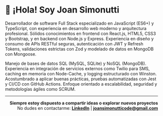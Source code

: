 <!-- 🌌 Joan Simonutti's GitHub README 👋 👾 🖖
sadsaddsadsadawdwadawdawda
# 👾 Hi! I'm Izmael
I'm a web developer with passion to procedural graphics and animated stuff<br>Currently working at [Variant Group](https://variant.net/) as a full-stack developer

Follow me on [my twitter](https://twitter.com/izmaelmag) and [Instagram](https://www.instagram.com/izmaelmag/)

### Experience
[🌎 Variant.net](https://variant.net) – Full-stack SaaS development<br>
[📄 Resume.io](https://resume.io) – PDF and DOCX documents development, Node.js microservices, UI/UX<br>
[🍆 Pure.app](https://pure.app/) – Frontend, UI Kits, Adaptivity, Performance, Analytics<br>
[🎨 CodeCode](https://codecode.ru/) – UI/UX, Websites and services based on Node.js and websockets<br>
[💅 GreatSimple](https://greatsimple.io/) – Design systems and UI Kits, sketch to html/css<br>
[🐦 Dev Seagulls](https://www.instagram.com/dev_seagulls/) – Founded IT community in Makhachkala<br>

👨‍💻 A lot of random web design and frontend freelance since 2013<br>

- 💼 [LinkedIn](https://www.linkedin.com/in/joansimonutti/)  
- ✉️ joansimonutticode@gmail.com
- [**Buscabombas**](https://buscabombas.vercel.app/) – Juego de lógica interactivo desarrollado con HTML, CSS y JavaScript.

<div align="start">
  
# 👋 ¡Bienvenido!
</div>
  
Mi nombre es **Joan Simonutti**.  
Soy **Desarrollador Full Stack** con experiencia en **JavaScript** y **Python**.

### Algunos de mis proyectos:

- **[App-Servicios](https://app-servicios.vercel.app/)**
  - Aplicación full stack, **mobile-first**, diseñada para gestionar un catálogo de prestadores de servicios y registrar interacciones de usuarios.
  - Desarrollada con **React.js**, **Node.js** y **MongoDB**, permite crear, consultar, filtrar y administrar perfiles de profesionales, ofreciendo una experiencia optimizada tanto para administradores como para usuarios.
 
- **[Foodie](https://page-01-navy.vercel.app/)**
  - Sitio web responsivo desarrollado con **React.js**, orientado a presentar platos y recetas gastronómicas de manera visual y atractiva.
  - Implementa diseño adaptable y componentes reutilizables para lograr una navegación fluida y una experiencia de usuario consistente en distintos dispositivos.
 
- **[Star Wars Blog](https://star-wars-blog-navy.vercel.app/)**
  - Blog temático desarrollado con **React.js** que consume datos en tiempo real desde la API pública **SWAPI** para mostrar información sobre personajes, naves y planetas del universo **Star Wars**.
  - Implementa componentes dinámicos y estilos personalizados para ofrecer una experiencia de lectura visualmente atractiva e interactiva.
 

- **[TETRIS](https://tetris-javascript-flame.vercel.app/)**
  - Versión web del clásico juego **Tetris**, programada en **JavaScript** utilizando la **biblioteca gráfica p5.js**.
  - Incluye la lógica completa del juego, detección de colisiones, identificación y eliminación de líneas completas, y un sistema de puntuación dinámico.
 
 # 👋 ¡Bienvenido!

**Mi nombre es Joan Simonutti**.  
**Soy Desarrollador Full Stack con experiencia en JavaScript y Python**.

### **Algunos de mis proyectos:**

- **[SERVIPRO](https://servipro-es.vercel.app/)**  
  Aplicación web responsiva (para moviles y escritorio), desarrollada con **React.js**, **Node.js** y **MongoDB**.<br>Diseñada para gestionar un catálogo de prestadores de servicios y registrar las interacciones de los usuarios. Permite crear, consultar, filtrar y administrar perfiles de profesionales, ofreciendo una experiencia optimizada tanto para administradores como para usuarios.

- **[Foodie](https://page-01-navy.vercel.app/)**  
  Sitio web responsivo desarrollado con **React.js**, orientado a presentar platos y recetas gastronómicas de manera visual y atractiva.  
  Implementa diseño adaptable y componentes reutilizables para lograr una navegación fluida y una experiencia de usuario consistente en distintos dispositivos.

- **[Star Wars Blog](https://star-wars-blog-navy.vercel.app/)**  
  Blog temático desarrollado con **React.js** que consume datos en tiempo real desde la API pública **SWAPI** para mostrar información sobre personajes, naves y planetas del universo **Star Wars**.  
  Implementa componentes dinámicos y estilos personalizados para ofrecer una experiencia de lectura visualmente atractiva e interactiva.

- **[TETRIS](https://tetris-javascript-flame.vercel.app/)**  
  Versión web del clásico juego **Tetris**, programado en **JavaScript** utilizando la biblioteca gráfica **p5.js**.  
  Incluye la lógica completa del juego, detección de colisiones, identificación y eliminación de líneas completas, y un sistema de puntuación dinámico.

---

<div align="end">
  
**Siempre estoy dispuesto a compartir ideas o explorar nuevos proyectos** <br>
No dudes en contactarme: **[LinkedIn](https://www.linkedin.com/in/joansimonutti/)**  •  **joansimonutticode@gmail.com** • 2025
asdsadasdsa
</div>

### Desarrollador Full Stack especializado en JavaScript y Python.
- **Apasionado por construir aplicaciones web modernas, escalables y de alta calidad.**

- Desarrollador Full Stack especializado en JavaScript.
- Frontend con React.js, HTML, CSS y Bootstrap.
- Backend con Node.js y Express.
- Manejo de bases de datos SQL y NoSQL.
- Desarrollo e integración de APIs.
- Experiencia en soporte técnico e informática.

### Algunos de mis proyectos:

- **[SERVIPRO](https://servipro-es.vercel.app/)**  
  - Aplicación web/mobile, desarrollada con **React.js**, **Node.js** y **MongoDB**.
  - Diseñada para gestionar un catálogo de prestadores de servicios y registrar interacciones de los usuarios.
  - Permite crear, consultar, filtrar y administrar perfiles de profesionales, brindando una experiencia optimizada tanto para administradores como para usuarios.

- **[FOODIE](https://page-01-navy.vercel.app/)**  
  - Sitio web responsivo desarrollado con **React.js**, orientado a presentar platos y recetas gastronómicas de manera visual y atractiva.
  - Implementa diseño adaptable y componentes reutilizables para lograr una navegación fluida y una experiencia de usuario consistente en distintos dispositivos.

- **[STAR WARS BLOG](https://star-wars-blog-navy.vercel.app/)**  
  - Blog temático desarrollado con **React.js** que consume datos en tiempo real desde la API pública **SWAPI**, mostrando información sobre personajes, naves y planetas del universo **Star Wars**.
  - Implementa componentes dinámicos y estilos personalizados para ofrecer una experiencia de lectura visualmente atractiva e interactiva.

- **[TETRIS](https://tetris-javascript-flame.vercel.app/)**  
  - Versión web del clásico juego **Tetris**, programada en **JavaScript** utilizando la biblioteca gráfica **p5.js**.
  - Incluye la lógica completa del juego, detección de colisiones, eliminación de líneas completas y un sistema dinámico de puntuación.

-->
# 👾 ¡Hola! Soy Joan Simonutti

Desarrollador de software Full Stack especializado en JavaScript (ES6+) y TypeScript, con experiencia en desarrollo web moderno y arquitectura profesional. Sólidos conocimientos en frontend con React.js, HTML5, CSS3 y Bootstrap, y en backend con Node.js y Express. Experiencia en diseño y consumo de APIs RESTful seguras, autenticación con JWT y Refresh Tokens, validaciones estrictas con Zod y modelado de datos en MongoDB con Mongoose.

Manejo de bases de datos SQL (MySQL, SQLite) y NoSQL (MongoDB). Experiencia en integración de servicios externos como Twilio para SMS, caching en memoria con Node-Cache, y logging estructurado con Winston. Acostumbrado a aplicar buenas prácticas, pruebas automatizadas con Jest y CI/CD con GitHub Actions. Enfoque orientado a escalabilidad, seguridad y metodologías ágiles como SCRUM.

---
<div align="end">
  
**Siempre estoy dispuesto a compartir ideas o explorar nuevos proyectos** <br>
No dudes en contactarme: **[LinkedIn](https://www.linkedin.com/in/joansimonutti/)**  |  **joansimonutticode@gmail.com**

</div>


<!-- Decoración opcional tipo ASCII

✨ *"Impulsado por la pasión de crear, aprender y superarme continuamente."*

- [**Agenda de Contactos**](https://agenda-de-contactos-seven.vercel.app/)<br>Agenda digital diseñada con React.

 -->
<!-- Podés agregar emojis, arte ASCII o dejarlo minimalista -->
<!--<img src="https://camo.githubusercontent.com/525201e24fcf0d7d87f167b8f972bf33242f0588d8bb426b7df5e2911bcc609a/68747470733a2f2f7777772e616e696d61746564696d616765732e6f72672f646174612f6d656469612f3536322f616e696d617465642d6c696e652d696d6167652d303138342e676966" alt="Barra" width="100%" /> -->

<!--<img src="https://user-images.githubusercontent.com/74038190/212257468-1e9a91f1-b626-4baa-b15d-5c385dfa7ed2.gif" alt="github" width="42"/> <img src="https://user-images.githubusercontent.com/74038190/212284158-e840e285-664b-44d7-b79b-e264b5e54825.gif" alt="pacman" width="58%"/> <img src="https://user-images.githubusercontent.com/74038190/212257454-16e3712e-945a-4ca2-b238-408ad0bf87e6.gif" alt="JS" width="42"/> <img src="https://user-images.githubusercontent.com/74038190/212257472-08e52665-c503-4bd9-aa20-f5a4dae769b5.gif" alt="python" width="42"/> -->

 <!-- <strong>
    JavaScript · TypeScript · React · Node.js · HTML · CSS · Bootstrap <br/>
    Python · Flask · Django · SQL · SQLAlchemy · APIs REST · Postman · Jest · Git · GitHub
  </strong> -->
  <!-- <a href="https://pizzagram-mauve.vercel.app/">🍕 Pizzagram</a> — HTML y CSS puro, sin utilizar JavaScript ni frameworks. 
### <div align="start">👋 ¡Hey! Soy Joan, Desarrollador Full Stack enfocado en JavaScript y Python</div>
---
### <div align="start">Algunos de mis proyectos:</div>

<div align="start">

### <a href="https://page-01-navy.vercel.app/"> - Foodie</a> — Página web responsiva utilizando React.<br/>
### <a href="https://star-wars-blog-navy.vercel.app/"> - Star Wars Blog</a> — Blog de Star Wars usando React y la API "SWAPI".<br/>
### <a href="https://agenda-de-contactos-seven.vercel.app/"> - Agenda de Contactos</a> — Agenda de Contactos utilizando React.

</div>

---

<div align="start">

### Si estás trabajando en algo emocionante y necesitás ayuda<br/>o simplemente querés intercambiar ideas, ¡no dudes en escribirme!<br/>
### Charlamos? 👉 <strong>joansimonutticode@gmail.com</strong><br/><br/>Conecta conmigo 👉 <a href="https://www.linkedin.com/in/joansimonutti/" target="_blank">LinkedIn</a>

</div>

## 👋 Hey, Soy Joan!

### 📂 Proyectos Destacados:

### <a href="https://page-01-navy.vercel.app/"> - Foodie</a> — Página web responsiva utilizando React.<br/>
### <a href="https://star-wars-blog-navy.vercel.app/"> - Star Wars Blog</a> — Blog de Star Wars usando React y la API "SWAPI".<br/>
### <a href="https://agenda-de-contactos-seven.vercel.app/"> - Agenda de Contactos</a> — Agenda de Contactos utilizando React.
<br/>

📫 Si estás trabajando en algo emocionante y necesitás ayuda o simplemente querés intercambiar ideas, ¡no dudes en escribirme!
- 💼 [LinkedIn](https://www.linkedin.com/in/joansimonutti/)  
- ✉️ joansimonutticode@gmail.com

🔗🔗🔗
---

✨ *"Crear, aprender y mejorar — un paso más cerca cada día."*-->

<!--<img src="https://camo.githubusercontent.com/525201e24fcf0d7d87f167b8f972bf33242f0588d8bb426b7df5e2911bcc609a/68747470733a2f2f7777772e616e696d61746564696d616765732e6f72672f646174612f6d656469612f3536322f616e696d617465642d6c696e652d696d6167652d303138342e676966" alt="Barra" width="100%" 

📂
📫

![MarioDev](https://user-images.githubusercontent.com/74038190/225813708-98b745f2-7d22-48cf-9150-083f1b00d6c9.gif)

<img src="https://camo.githubusercontent.com/525201e24fcf0d7d87f167b8f972bf33242f0588d8bb426b7df5e2911bcc609a/68747470733a2f2f7777772e616e696d61746564696d616765732e6f72672f646174612f6d656469612f3536322f616e696d617465642d6c696e652d696d6167652d303138342e676966" alt="Barra" width="100%" />/>-->
<!--![Trabajando duro]()-->
<!--![Trabajando duro]()-->
<!--!![Trabajando duro](https://media1.giphy.com/media/v1.Y2lkPTc5MGI3NjExem9mZm9rYzNnaGNjcDQxeG1weWc4MHhmcGwweWZhNTY1NzA4bW5oaSZlcD12MV9pbnRlcm5hbF9naWZfYnlfaWQmY3Q9Zw/UPNV6BECISuMo/giphy.gif)-->
<!--![Trabajando duro](https://media2.giphy.com/media/v1.Y2lkPTc5MGI3NjExcDN1Y2VkendzYzFtYmxjcXNrdWdlZWRyaG80dmt2bjczNzNpN28xNiZlcD12MV9pbnRlcm5hbF9naWZfYnlfaWQmY3Q9Zw/78XCFBGOlS6keY1Bil/giphy.gif)-->
<!--![Trabajando duro](https://media1.giphy.com/media/v1.Y2lkPTc5MGI3NjExcmRydHlla241Y2o1YWYyem04MHY1b3Q2aTJ0OG5qcDhmZHg1M3ZmcSZlcD12MV9pbnRlcm5hbF9naWZfYnlfaWQmY3Q9Zw/487L0pNZKONFN01oHO/giphy.gif)-->
<!-- Este es un comentario en Markdown -->
